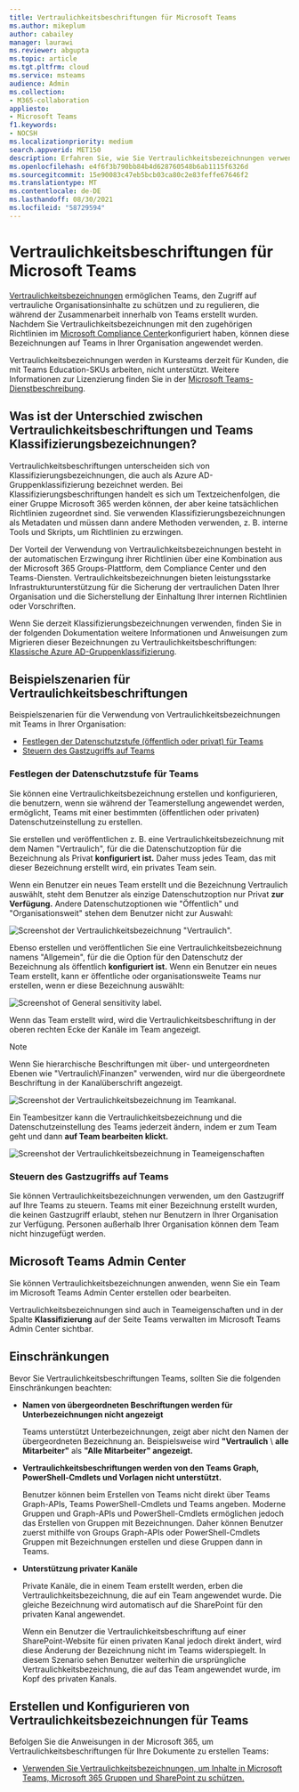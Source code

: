 ```yaml
---
title: Vertraulichkeitsbeschriftungen für Microsoft Teams
ms.author: mikeplum
author: cabailey
manager: laurawi
ms.reviewer: abgupta
ms.topic: article
ms.tgt.pltfrm: cloud
ms.service: msteams
audience: Admin
ms.collection:
- M365-collaboration
appliesto:
- Microsoft Teams
f1.keywords:
- NOCSH
ms.localizationpriority: medium
search.appverid: MET150
description: Erfahren Sie, wie Sie Vertraulichkeitsbezeichnungen verwenden, um Ihre Teams in Ihrer Microsoft Teams.
ms.openlocfilehash: e4f6f3b790bb84b4d628760548b6ab1115f6326d
ms.sourcegitcommit: 15e90083c47eb5bcb03ca80c2e83feffe67646f2
ms.translationtype: MT
ms.contentlocale: de-DE
ms.lasthandoff: 08/30/2021
ms.locfileid: "58729594"
---
```

# <a name="sensitivity-labels-for-microsoft-teams"></a>Vertraulichkeitsbeschriftungen für Microsoft Teams

[Vertraulichkeitsbezeichnungen](/microsoft-365/compliance/sensitivity-labels) ermöglichen Teams, den Zugriff auf vertrauliche Organisationsinhalte zu schützen und zu regulieren, die während der Zusammenarbeit innerhalb von Teams erstellt wurden. Nachdem Sie Vertraulichkeitsbezeichnungen mit den zugehörigen Richtlinien im [Microsoft Compliance Center](/microsoft-365/compliance/go-to-the-securitycompliance-center)konfiguriert haben, können diese Bezeichnungen auf Teams in Ihrer Organisation angewendet werden.

Vertraulichkeitsbezeichnungen werden in Kursteams derzeit für Kunden, die mit Teams Education-SKUs arbeiten, nicht unterstützt. Weitere Informationen zur Lizenzierung finden Sie in der [Microsoft Teams-Dienstbeschreibung](/office365/servicedescriptions/teams-service-description).

## <a name="whats-the-difference-between-sensitivity-labels-and-teams-classification-labels"></a>Was ist der Unterschied zwischen Vertraulichkeitsbeschriftungen und Teams Klassifizierungsbezeichnungen?

Vertraulichkeitsbeschriftungen unterscheiden sich von Klassifizierungsbezeichnungen, die auch als Azure AD-Gruppenklassifizierung bezeichnet werden. Bei Klassifizierungsbeschriftungen handelt es sich um Textzeichenfolgen, die einer Gruppe Microsoft 365 werden können, der aber keine tatsächlichen Richtlinien zugeordnet sind. Sie verwenden Klassifizierungsbezeichnungen als Metadaten und müssen dann andere Methoden verwenden, z. B. interne Tools und Skripts, um Richtlinien zu erzwingen.

Der Vorteil der Verwendung von Vertraulichkeitsbezeichnungen besteht in der automatischen Erzwingung ihrer Richtlinien über eine Kombination aus der Microsoft 365 Groups-Plattform, dem Compliance Center und den Teams-Diensten. Vertraulichkeitsbezeichnungen bieten leistungsstarke Infrastrukturunterstützung für die Sicherung der vertraulichen Daten Ihrer Organisation und die Sicherstellung der Einhaltung Ihrer internen Richtlinien oder Vorschriften.

Wenn Sie derzeit Klassifizierungsbezeichnungen verwenden, finden Sie in der folgenden Dokumentation weitere Informationen und Anweisungen zum Migrieren dieser Bezeichnungen zu Vertraulichkeitsbeschriftungen: [Klassische Azure AD-Gruppenklassifizierung](/microsoft-365/compliance/sensitivity-labels-teams-groups-sites#classic-azure-ad-group-classification).

## <a name="example-scenarios-for-sensitivity-labels"></a>Beispielszenarien für Vertraulichkeitsbeschriftungen

Beispielszenarien für die Verwendung von Vertraulichkeitsbezeichnungen mit Teams in Ihrer Organisation:

- [Festlegen der Datenschutzstufe (öffentlich oder privat) für Teams](#set-the-privacy-level-for-teams)
- [Steuern des Gastzugriffs auf Teams](#control-guest-access-to-teams)

### <a name="set-the-privacy-level-for-teams"></a>Festlegen der Datenschutzstufe für Teams

Sie können eine Vertraulichkeitsbezeichnung erstellen und konfigurieren, die benutzern, wenn sie während der Teamerstellung angewendet werden, ermöglicht, Teams mit einer bestimmten (öffentlichen oder privaten) Datenschutzeinstellung zu erstellen.

Sie erstellen und veröffentlichen z. B. eine Vertraulichkeitsbezeichnung mit dem Namen "Vertraulich", für die die Datenschutzoption für die Bezeichnung als Privat **konfiguriert ist.** Daher muss jedes Team, das mit dieser Bezeichnung erstellt wird, ein privates Team sein. 

Wenn ein Benutzer ein neues Team  erstellt und die Bezeichnung Vertraulich auswählt, steht dem Benutzer als einzige Datenschutzoption nur Privat **zur Verfügung.** Andere Datenschutzoptionen wie "Öffentlich" und "Organisationsweit" stehen dem Benutzer nicht zur Auswahl:

![Screenshot der Vertraulichkeitsbezeichnung "Vertraulich".](media/sensitivity-labels-confidential-example.png)

Ebenso erstellen und veröffentlichen Sie eine Vertraulichkeitsbezeichnung namens "Allgemein", für die die Option für den Datenschutz der Bezeichnung als öffentlich **konfiguriert ist.** Wenn ein Benutzer ein neues Team erstellt, kann er öffentliche oder organisationsweite Teams nur erstellen, wenn er diese Bezeichnung auswählt:

![Screenshot of General sensitivity label.](media/sensitivity-labels-general-example.png)

Wenn das Team erstellt wird, wird die Vertraulichkeitsbeschriftung in der oberen rechten Ecke der Kanäle im Team angezeigt. 

> [!NOTE]
> Wenn Sie hierarchische Beschriftungen mit über- und untergeordneten Ebenen wie "Vertraulich\Finanzen" verwenden, wird nur die übergeordnete Beschriftung in der Kanalüberschrift angezeigt.

![Screenshot der Vertraulichkeitsbezeichnung im Teamkanal.](media/sensitivity-labels-channel.png)

Ein Teambesitzer kann die Vertraulichkeitsbezeichnung und die Datenschutzeinstellung des Teams jederzeit ändern, indem er zum Team geht und dann **auf Team bearbeiten klickt.**

![Screenshot der Vertraulichkeitsbezeichnung in Teameigenschaften](media/sensitivity-labels-edit-team.png)

### <a name="control-guest-access-to-teams"></a>Steuern des Gastzugriffs auf Teams

Sie können Vertraulichkeitsbezeichnungen verwenden, um den Gastzugriff auf Ihre Teams zu steuern. Teams mit einer Bezeichnung erstellt wurden, die keinen Gastzugriff erlaubt, stehen nur Benutzern in Ihrer Organisation zur Verfügung. Personen außerhalb Ihrer Organisation können dem Team nicht hinzugefügt werden.

## <a name="microsoft-teams-admin-center"></a>Microsoft Teams Admin Center

Sie können Vertraulichkeitsbezeichnungen anwenden, wenn Sie ein Team im Microsoft Teams Admin Center erstellen oder bearbeiten. 

Vertraulichkeitsbezeichnungen sind auch in Teameigenschaften und  in der Spalte **Klassifizierung** auf der Seite Teams verwalten im Microsoft Teams Admin Center sichtbar.

## <a name="limitations"></a>Einschränkungen

Bevor Sie Vertraulichkeitsbeschriftungen Teams, sollten Sie die folgenden Einschränkungen beachten:

- **Namen von übergeordneten Beschriftungen werden für Unterbezeichnungen nicht angezeigt**
    
    Teams unterstützt Unterbezeichnungen, zeigt aber nicht den Namen der übergeordneten Bezeichnung an. Beispielsweise wird **"Vertraulich** \\ **alle Mitarbeiter"** als **"Alle Mitarbeiter" angezeigt.**

- **Vertraulichkeitsbeschriftungen werden von den Teams Graph, PowerShell-Cmdlets und Vorlagen nicht unterstützt.**
    
    Benutzer können beim Erstellen von Teams nicht direkt über Teams Graph-APIs, Teams PowerShell-Cmdlets und Teams angeben. Moderne Gruppen und Graph-APIs und PowerShell-Cmdlets ermöglichen jedoch das Erstellen von Gruppen mit Bezeichnungen. Daher können Benutzer zuerst mithilfe von Groups Graph-APIs oder PowerShell-Cmdlets Gruppen mit Bezeichnungen erstellen und diese Gruppen dann in Teams.

- **Unterstützung privater Kanäle**
    
    Private Kanäle, die in einem Team erstellt werden, erben die Vertraulichkeitsbezeichnung, die auf ein Team angewendet wurde. Die gleiche Bezeichnung wird automatisch auf die SharePoint für den privaten Kanal angewendet.
    
    Wenn ein Benutzer die Vertraulichkeitsbeschriftung auf einer SharePoint-Website für einen privaten Kanal jedoch direkt ändert, wird diese Änderung der Bezeichnung nicht im Teams widerspiegelt. In diesem Szenario sehen Benutzer weiterhin die ursprüngliche Vertraulichkeitsbezeichnung, die auf das Team angewendet wurde, im Kopf des privaten Kanals.

## <a name="how-to-create-and-configure-sensitivity-labels-for-teams"></a>Erstellen und Konfigurieren von Vertraulichkeitsbezeichnungen für Teams

Befolgen Sie die Anweisungen in der Microsoft 365, um Vertraulichkeitsbeschriftungen für Ihre Dokumente zu erstellen Teams: 

- [Verwenden Sie Vertraulichkeitsbezeichnungen, um Inhalte in Microsoft Teams, Microsoft 365 Gruppen und SharePoint zu schützen.](/microsoft-365/compliance/sensitivity-labels-teams-groups-sites)
